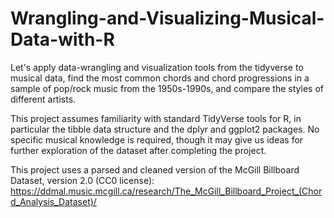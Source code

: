 # Wrangling-and-Visualizing-Musical-Data-with-R
Let's apply data-wrangling and visualization tools from the tidyverse to musical data, find the most common chords and chord progressions in a sample of pop/rock music from the 1950s-1990s, and compare the styles of different artists.

This project assumes familiarity with standard TidyVerse tools for R, in particular the tibble data structure and the dplyr and ggplot2 packages. No specific musical knowledge is required, though it may give us ideas for further exploration of the dataset after completing the project.

This project uses a parsed and cleaned version of the McGill Billboard Dataset, version 2.0 (CC0 license): https://ddmal.music.mcgill.ca/research/The_McGill_Billboard_Project_(Chord_Analysis_Dataset)/
